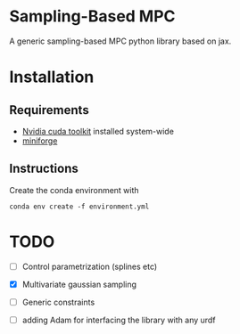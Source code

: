 # Sampling-Based MPC
A generic sampling-based MPC python library based on jax.

# Installation
## Requirements
 - [Nvidia cuda toolkit](https://developer.nvidia.com/cuda-toolkit) installed system-wide
 - [miniforge](https://github.com/conda-forge/miniforge/releases)

## Instructions
Create the conda environment with
```
conda env create -f environment.yml
```

# TODO
- [ ] Control parametrization (splines etc)
- [x] Multivariate gaussian sampling 
- [ ] Generic constraints
- [ ] adding Adam for interfacing the library with any urdf 


